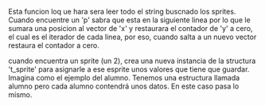 Esta funcion loq ue hara sera leer todo el string buscnado los sprites. Cuando encuentre un 'p' sabra que esta en la siguiente linea por lo que le sumara una posicion al vector de 'x' y restaurara el contador de 'y' a cero, el cual es el iterador de cada linea, por eso, cuando salta a un nuevo vector restaura el contador a cero.

cuando encuentra un sprite (un 2), crea una nueva instancia de la structura 't_sprite' para asignarle a ese esprite unos valores que tiene que guardar.
Imagina como el ejemplo del alumno. Tenemos una estructura llamada alumno pero cada alumno contendrá unos datos. En este caso pasa lo mismo.
